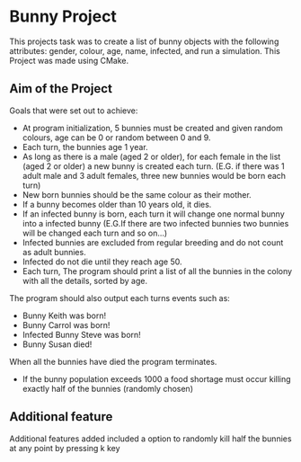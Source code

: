 # Bunny Project
This projects task was to create a list of bunny objects with the following attributes:
gender, colour, age, name, infected, and run a simulation. This Project was made using CMake.

## Aim of the Project
Goals that were set out to achieve:

*	At program initialization, 5 bunnies must be created and given random colours, age can be 0 or random between 0 and 9.
*	Each turn,  the bunnies age 1 year.
*	As long as there is a male (aged 2 or older), for each female in the list (aged 2 or older) a new bunny is created each turn. (E.G. if there was 1 adult male and 3 adult females, three new bunnies would be born each turn)
*	New born bunnies should be the same colour as their mother.
*	If a bunny becomes older than 10 years old, it dies.
*	If an infected bunny is born, each turn it will change one normal bunny into a infected bunny (E.G.If there are two infected bunnies two bunnies will be changed each turn and so on...)
*	Infected bunnies are excluded from regular breeding and do not count as adult bunnies.
*	Infected do not die until they reach age 50.
*	Each turn, The program should print a list of all the bunnies in the colony with all the details, sorted by age.

The program should also output each turns events such as:
*	Bunny Keith was born!
*	Bunny Carrol was born!
*	Infected Bunny Steve was born!
*	Bunny Susan died!

When all the bunnies have died the program terminates.
*	If the bunny population exceeds 1000 a food shortage must occur killing exactly half of the bunnies (randomly chosen)

## Additional feature
Additional features added included a option to randomly kill half the bunnies at any point by pressing k key
